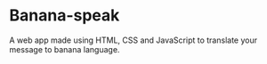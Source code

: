 # Banana-speak
A web app made using HTML, CSS and JavaScript to translate your message to banana language.
